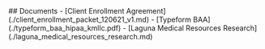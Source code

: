 <head>
<link rel="icon" href="images/favicon.ico" type="image/x-icon" />
</head>
## Documents
- [Client Enrollment Agreement](./client_enrollment_packet_120621_v1.md)
- [Typeform BAA](./typeform_baa_hipaa_kmllc.pdf)
- [Laguna Medical Resources Research](./laguna_medical_resources_research.md)